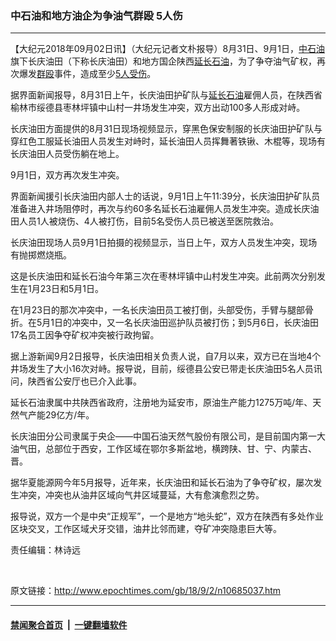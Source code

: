 ### 中石油和地方油企为争油气群殴 5人伤
------------------------

<p>【大纪元2018年09月02日讯】（大纪元记者文朴报导）8月31日、9月1日，<a href="http://www.epochtimes.com/gb/tag/%E4%B8%AD%E7%9F%B3%E6%B2%B9.html">中石油</a>旗下长庆油田（下称长庆油田）和地方国企陕西<a href="http://www.epochtimes.com/gb/tag/%E5%BB%B6%E9%95%BF%E7%9F%B3%E6%B2%B9.html">延长石油</a>，为了争夺油气矿权，再次爆发<a href="http://www.epochtimes.com/gb/tag/%E7%BE%A4%E6%AE%B4.html">群殴</a>事件，造成至少<a href="http://www.epochtimes.com/gb/tag/5%E4%BA%BA%E5%8F%97%E4%BC%A4.html">5人受伤</a>。</p>
<p>据界面新闻报导，8月31日上午，长庆油田护矿队与<a href="http://www.epochtimes.com/gb/tag/%E5%BB%B6%E9%95%BF%E7%9F%B3%E6%B2%B9.html">延长石油</a>雇佣人员，在陕西省榆林市绥德县枣林坪镇中山村一井场发生冲突，双方出动100多人形成对峙。</p>
<p>长庆油田方面提供的8月31日现场视频显示，穿黑色保安制服的长庆油田护矿队与穿红色工服延长油田人员发生对峙时，延长油田人员挥舞著铁锹、木棍等，现场有长庆油田人员受伤躺在地上。</p>
<p>9月1日，双方再次发生冲突。</p>
<p>界面新闻援引长庆油田内部人士的话说，9月1日上午11:39分，长庆油田护矿队员准备进入井场阻停时，再次与约60多名延长石油雇佣人员发生冲突。造成长庆油田人员1人被烧伤、4人被打伤，目前5名受伤人员已被送至医院救治。</p>
<p>长庆油田现场人员9月1日拍摄的视频显示，当日上午，双方人员发生冲突，现场有抛掷燃烧瓶。</p>
<p>这是长庆油田和延长石油今年第三次在枣林坪镇中山村发生冲突。此前两次分别发生在1月23日和5月1日。</p>
<p>在1月23日的那次冲突中，一名长庆油田员工被打倒，头部受伤，手臂与腿部骨折。在5月1日的冲突中，又一名长庆油田巡护队员被打伤；到5月6日，长庆油田17名员工因争夺矿权冲突被行政拘留。</p>
<p>据上游新闻9月2日报导，长庆油田相关负责人说，自7月以来，双方已在当地4个井场发生了大小16次对峙。报导说，目前，绥德县公安已带走长庆油田5名人员讯问，陕西省公安厅也已介入此事。</p>
<p>延长石油隶属中共陕西省政府，注册地为延安市，原油生产能力1275万吨/年、天然气产能29亿方/年。</p>
<p>长庆油田分公司隶属于央企——中国石油天然气股份有限公司，是目前国内第一大油气田，总部位于西安，工作区域在鄂尔多斯盆地，横跨陕、甘、宁、内蒙古、晋。</p>
<p>据华夏能源网今年5月报导，近年来，长庆油田和延长石油为了争夺矿权，屡次发生冲突，冲突也从油井区域向气井区域蔓延，大有愈演愈烈之势。</p>
<p>报导说，双方一个是中央“正规军”，一个是地方“地头蛇”，双方在陕西有多处作业区块交叉，工作区域犬牙交错，油井比邻而建，夺矿冲突隐患巨大等。</p>
<p>责任编辑：林诗远</p>
<p>&nbsp;</p>

原文链接：http://www.epochtimes.com/gb/18/9/2/n10685037.htm


------------------------
#### [禁闻聚合首页](https://github.com/gfw-breaker/banned-news/blob/master/README.md) &nbsp;|&nbsp;  [一键翻墙软件](https://github.com/gfw-breaker/nogfw/blob/master/README.md)